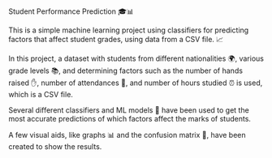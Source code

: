 Student Performance Prediction 🎓📊

This is a simple machine learning project using classifiers for predicting factors that affect student grades, using data from a CSV file. 📈

In this project, a dataset with students from different nationalities 🌍, various grade levels 📚, and determining factors such as the number of hands raised ✋, number of attendances 📝, and number of hours studied ⏰ is used, which is a CSV file.

Several different classifiers and ML models 🤖 have been used to get the most accurate predictions of which factors affect the marks of students.

A few visual aids, like graphs 📊 and the confusion matrix 🔄, have been created to show the results.
